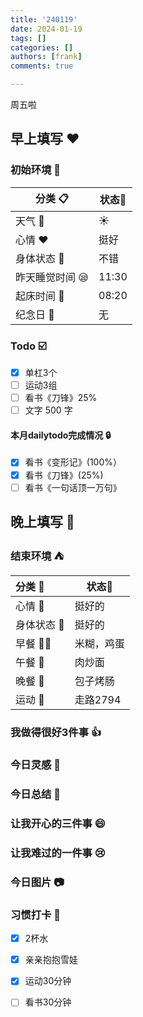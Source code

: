 ```yaml
---
title: '240119'
date: 2024-01-19
tags: []
categories: []
authors: [frank]
comments: true

---
```


周五啦

<!-- more -->

## 早上填写 :heart:

### 初始环境 :european_castle:

| 分类 :clipboard:                   | 状态:stars: |
| ---------------------------------- | ----------- |
| 天气 :penguin:                     | :sunny:     |
| 心情 :heart:                       | 挺好 |
| 身体状态 :information_desk_person: | 不错 |
| 昨天睡觉时间 :sleepy:              | 11:30  |
| 起床时间 :couple_with_heart:       | 08:20  |
| 纪念日 :calendar:                  | 无          |

### Todo :ballot_box_with_check:
- [x] 单杠3个
- [ ] 运动3组
- [ ] 看书《刀锋》25%
- [ ] 文字 500 字

#### 本月dailytodo完成情况 :lock:

- [x] 看书《变形记》(100%）
- [x] 看书《刀锋》(25%)
- [ ] 看书《一句话顶一万句》

## 晚上填写 :bridge_at_night:

### 结束环境 :tent:

| 分类 :blue_book:                   | 状态:stars:        |
| :--------------------------------- | ------------------ |
| 心情 :heartbeat:                   | 挺好的           |
| 身体状态 :information_desk_person: | 挺好的 |
| 早餐 :egg::bread:                  | 米糊，鸡蛋  |
| 午餐 :stew:                        | 肉炒面 |
| 晚餐 :sushi:                       | 包子烤肠  |
| 运动 :dancers:                     | 走路2794  |

### 我做得很好3件事 :thumbsup:

### 今日灵感 :thought_balloon:

### 今日总结 :pencil:

### 让我开心的三件事 :smile:

### 让我难过的一件事 :cry:

### 今日图片 :camera:

### 习惯打卡 :high_brightness:

- [x] 2杯水
- [x] 亲亲抱抱雪娃
- [x] 运动30分钟
- [ ] 看书30分钟

